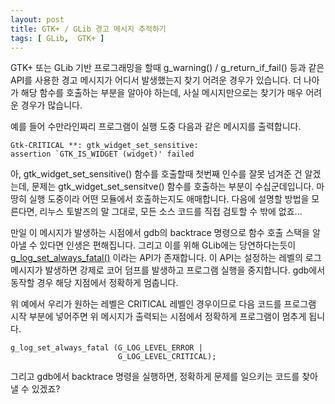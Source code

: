 ```yaml
---
layout: post
title: GTK+ / GLib 경고 메시지 추적하기
tags: [ GLib,  GTK+ ]
---
```


GTK+ 또는 GLib 기반 프로그래밍을 할때 g\_warning() / g\_return\_if\_fail() 등과 같은 API를 사용한 경고 메시지가 어디서 발생했는지 찾기 어려운 경우가 있습니다. 더 나아가 해당 함수를 호출하는 부분을 알아야 하는데, 사실 메시지만으로는 찾기가 매우 어려운 경우가 많습니다.

예를 들어 수만라인짜리 프로그램이 실행 도중 다음과 같은 메시지를 출력합니다.

    Gtk-CRITICAL **: gtk_widget_set_sensitive: 
    assertion `GTK_IS_WIDGET (widget)' failed

아, gtk\_widget\_set\_sensitive() 함수를 호출할때 첫번째 인수를 잘못 넘겨준 건 알겠는데, 문제는 gtk\_widget\_set\_sensitve() 함수를 호출하는 부분이 수십군데입니다. 마땅히 실행 도중이라 어떤 모듈에서 호출하는지도 애매합니다. 다음에 설명할 방법을 모른다면, 리누스 토발즈의 말 그대로, 모든 소스 코드를 직접 검토할 수 밖에 없죠...

만일 이 메시지가 발생하는 시점에서 gdb의 backtrace 명령으로 함수 호출 스택을 알아낼 수 있다면 인생은 편해집니다. 그리고 이를 위해 GLib에는 당연하다는듯이 [g\_log\_set\_always\_fatal()](http://library.gnome.org/devel/glib/stable/glib-Message-Logging.html#g-log-set-always-fatal) 이라는 API가 존재합니다. 이 API는 설정하는 레벨의 로그 메시지가 발생하면 강제로 코어 덤프를 발생하고 프로그램 실행을 중지합니다. gdb에서 동작할 경우 해당 지점에서 정확하게 멈춥니다.

위 예에서 우리가 원하는 레벨은 CRITICAL 레벨인 경우이므로 다음 코드를 프로그램 시작 부분에 넣어주면 위 메시지가 출력되는 시점에서 정확하게 프로그램이 멈추게 됩니다.

    g_log_set_always_fatal (G_LOG_LEVEL_ERROR |
                            G_LOG_LEVEL_CRITICAL);

그리고 gdb에서 backtrace 명령을 실행하면, 정확하게 문제를 일으키는 코드를 찾아낼 수 있겠죠?
